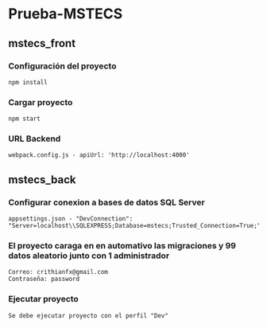# Prueba-MSTECS

## mstecs_front

### Configuración del proyecto

```
npm install
```

### Cargar proyecto

```
npm start
```

### URL Backend

```
webpack.config.js - apiUrl: 'http://localhost:4000'
```

## mstecs_back

### Configurar conexion a bases de datos SQL Server 

```
appsettings.json - "DevConnection": "Server=localhost\\SQLEXPRESS;Database=mstecs;Trusted_Connection=True;"
```

### El proyecto caraga en en automativo las migraciones y 99 datos aleatorio junto con 1 administrador

```
Correo: crithianfx@gmail.com
Contraseña: password

```

### Ejecutar proyecto

```
Se debe ejecutar proyecto con el perfil "Dev"
```
